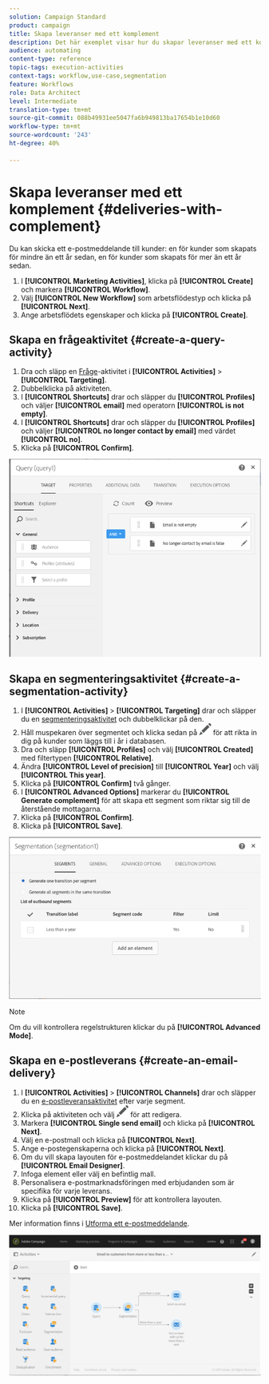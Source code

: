 ```yaml
---
solution: Campaign Standard
product: campaign
title: Skapa leveranser med ett komplement
description: Det här exemplet visar hur du skapar leveranser med ett komplement.
audience: automating
content-type: reference
topic-tags: execution-activities
context-tags: workflow,use-case,segmentation
feature: Workflows
role: Data Architect
level: Intermediate
translation-type: tm+mt
source-git-commit: 088b49931ee5047fa6b949813ba17654b1e10d60
workflow-type: tm+mt
source-wordcount: '243'
ht-degree: 40%

---
```



# Skapa leveranser med ett komplement {#deliveries-with-complement}

Du kan skicka ett e-postmeddelande till kunder: en för kunder som skapats för mindre än ett år sedan, en för kunder som skapats för mer än ett år sedan.

1. I **[!UICONTROL Marketing Activities]**, klicka på **[!UICONTROL Create]** och markera **[!UICONTROL Workflow]**.
1. Välj **[!UICONTROL New Workflow]** som arbetsflödestyp och klicka på **[!UICONTROL Next]**.
1. Ange arbetsflödets egenskaper och klicka på **[!UICONTROL Create]**.

## Skapa en frågeaktivitet {#create-a-query-activity}

1. Dra och släpp en [Fråge](../../automating/using/query.md)-aktivitet i **[!UICONTROL Activities]** > **[!UICONTROL Targeting]**.
1. Dubbelklicka på aktiviteten.
1. I **[!UICONTROL Shortcuts]** drar och släpper du **[!UICONTROL Profiles]** och väljer **[!UICONTROL email]** med operatorn **[!UICONTROL is not empty]**.
1. I **[!UICONTROL Shortcuts]** drar och släpper du **[!UICONTROL Profiles]** och väljer **[!UICONTROL no longer contact by email]** med värdet **[!UICONTROL no]**.
1. Klicka på **[!UICONTROL Confirm]**.

![](assets/wf-complement-query.png)

## Skapa en segmenteringsaktivitet {#create-a-segmentation-activity}

1. I **[!UICONTROL Activities]** > **[!UICONTROL Targeting]** drar och släpper du en [segmenteringsaktivitet](../../automating/using/segmentation.md) och dubbelklickar på den.
1. Håll muspekaren över segmentet och klicka sedan på ![](assets/edit_darkgrey-24px.png) för att rikta in dig på kunder som läggs till i år i databasen.
1. Dra och släpp **[!UICONTROL Profiles]** och välj **[!UICONTROL Created]** med filtertypen **[!UICONTROL Relative]**.
1. Ändra **[!UICONTROL Level of precision]** till **[!UICONTROL Year]** och välj **[!UICONTROL This year]**.
1. Klicka på **[!UICONTROL Confirm]** två gånger.
1. I **[!UICONTROL Advanced Options]** markerar du **[!UICONTROL Generate complement]** för att skapa ett segment som riktar sig till de återstående mottagarna.
1. Klicka på **[!UICONTROL Confirm]**.
1. Klicka på **[!UICONTROL Save]**.

![](assets/wf-complement-segmentation.png)

>[!NOTE]
>
>Om du vill kontrollera regelstrukturen klickar du på **[!UICONTROL Advanced Mode]**.

## Skapa en e-postleverans {#create-an-email-delivery}

1. I **[!UICONTROL Activities]** > **[!UICONTROL Channels]** drar och släpper du en [e-postleveransaktivitet](../../automating/using/email-delivery.md) efter varje segment.
1. Klicka på aktiviteten och välj ![](assets/edit_darkgrey-24px.png) för att redigera.
1. Markera **[!UICONTROL Single send email]** och klicka på **[!UICONTROL Next]**.
1. Välj en e-postmall och klicka på **[!UICONTROL Next]**.
1. Ange e-postegenskaperna och klicka på **[!UICONTROL Next]**.
1. Om du vill skapa layouten för e-postmeddelandet klickar du på **[!UICONTROL Email Designer]**.
1. Infoga element eller välj en befintlig mall.
1. Personalisera e-postmarknadsföringen med erbjudanden som är specifika för varje leverans.
1. Klicka på **[!UICONTROL Preview]** för att kontrollera layouten.
1. Klicka på **[!UICONTROL Save]**.

Mer information finns i [Utforma ett e-postmeddelande](../../designing/using/designing-from-scratch.md#designing-an-email-content-from-scratch).

![](assets/wf-deliveries-with-a-complement.png)

